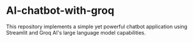 # AI-chatbot-with-groq
This repository implements a simple yet powerful chatbot application using Streamlit and Groq AI's large language model capabilities.
